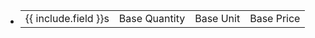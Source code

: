 <ul>
    <li class='customlistitem' style="--content: ' ';">
        <table><tbody><tr>
            <td class="fw-700 field1-width-head fs-5">{{ include.field }}s</td>
            <td class="fw-700 field2-width">Base Quantity</td>
            <td class="fw-700 field2-width">Base Unit</td>
            <td class="fw-700 field2-width">Base Price</td>
        </tr></tbody></table>
    </li>
</ul>

